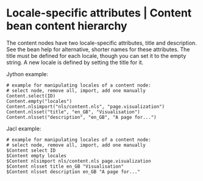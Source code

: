 # Locale-specific attributes \| Content bean content hierarchy

The content nodes have two locale-specific attributes, title and description. See the bean help for alternative, shorter names for these attributes. The title must be defined for each locale, though you can set it to the empty string. A new locale is defined by setting the title for it.

Jython example:

```
# example for manipulating locales of a content node:
# select node, remove all, import, add one manually
Content.select(ID)
Content.empty("locales")
Content.nlsimport("nls/content.nls", "page.visualization")
Content.nlsset("title", "en_GB", "Visualisation")
Content.nlsset("description", "en_GB", "A page for...")
```

Jacl example:

```
# example for manipulating locales of a content node:
# select node, remove all, import, add one manually
$Content select ID
$Content empty locales
$Content nlsimport nls/content.nls page.visualization
$Content nlsset title en_GB "Visualisation"
$Content nlsset description en_GB "A page for..."
```


